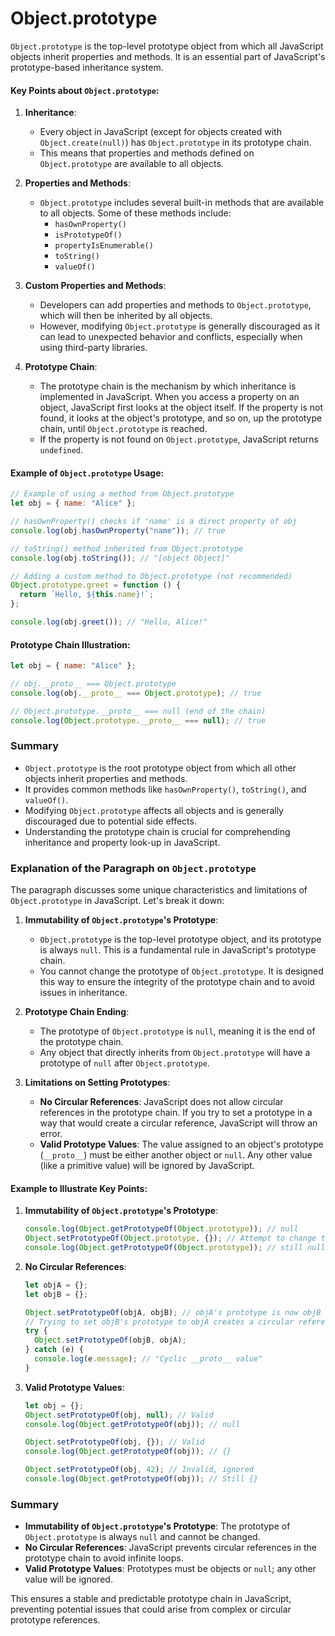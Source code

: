 # Object.prototype

`Object.prototype` is the top-level prototype object from which all JavaScript objects inherit properties and methods. It is an essential part of JavaScript's prototype-based inheritance system.

#### Key Points about `Object.prototype`:

1. **Inheritance**:

   - Every object in JavaScript (except for objects created with `Object.create(null)`) has `Object.prototype` in its prototype chain.
   - This means that properties and methods defined on `Object.prototype` are available to all objects.

2. **Properties and Methods**:

   - `Object.prototype` includes several built-in methods that are available to all objects. Some of these methods include:
     - `hasOwnProperty()`
     - `isPrototypeOf()`
     - `propertyIsEnumerable()`
     - `toString()`
     - `valueOf()`

3. **Custom Properties and Methods**:

   - Developers can add properties and methods to `Object.prototype`, which will then be inherited by all objects.
   - However, modifying `Object.prototype` is generally discouraged as it can lead to unexpected behavior and conflicts, especially when using third-party libraries.

4. **Prototype Chain**:
   - The prototype chain is the mechanism by which inheritance is implemented in JavaScript. When you access a property on an object, JavaScript first looks at the object itself. If the property is not found, it looks at the object's prototype, and so on, up the prototype chain, until `Object.prototype` is reached.
   - If the property is not found on `Object.prototype`, JavaScript returns `undefined`.

#### Example of `Object.prototype` Usage:

```javascript
// Example of using a method from Object.prototype
let obj = { name: "Alice" };

// hasOwnProperty() checks if 'name' is a direct property of obj
console.log(obj.hasOwnProperty("name")); // true

// toString() method inherited from Object.prototype
console.log(obj.toString()); // "[object Object]"

// Adding a custom method to Object.prototype (not recommended)
Object.prototype.greet = function () {
  return `Hello, ${this.name}!`;
};

console.log(obj.greet()); // "Hello, Alice!"
```

#### Prototype Chain Illustration:

```javascript
let obj = { name: "Alice" };

// obj.__proto__ === Object.prototype
console.log(obj.__proto__ === Object.prototype); // true

// Object.prototype.__proto__ === null (end of the chain)
console.log(Object.prototype.__proto__ === null); // true
```

### Summary

- `Object.prototype` is the root prototype object from which all other objects inherit properties and methods.
- It provides common methods like `hasOwnProperty()`, `toString()`, and `valueOf()`.
- Modifying `Object.prototype` affects all objects and is generally discouraged due to potential side effects.
- Understanding the prototype chain is crucial for comprehending inheritance and property look-up in JavaScript.

### Explanation of the Paragraph on `Object.prototype`

The paragraph discusses some unique characteristics and limitations of `Object.prototype` in JavaScript. Let's break it down:

1. **Immutability of `Object.prototype`'s Prototype**:

   - `Object.prototype` is the top-level prototype object, and its prototype is always `null`. This is a fundamental rule in JavaScript's prototype chain.
   - You cannot change the prototype of `Object.prototype`. It is designed this way to ensure the integrity of the prototype chain and to avoid issues in inheritance.

2. **Prototype Chain Ending**:

   - The prototype of `Object.prototype` is `null`, meaning it is the end of the prototype chain.
   - Any object that directly inherits from `Object.prototype` will have a prototype of `null` after `Object.prototype`.

3. **Limitations on Setting Prototypes**:
   - **No Circular References**: JavaScript does not allow circular references in the prototype chain. If you try to set a prototype in a way that would create a circular reference, JavaScript will throw an error.
   - **Valid Prototype Values**: The value assigned to an object's prototype (`__proto__`) must be either another object or `null`. Any other value (like a primitive value) will be ignored by JavaScript.

#### Example to Illustrate Key Points:

1. **Immutability of `Object.prototype`'s Prototype**:

   ```javascript
   console.log(Object.getPrototypeOf(Object.prototype)); // null
   Object.setPrototypeOf(Object.prototype, {}); // Attempt to change the prototype
   console.log(Object.getPrototypeOf(Object.prototype)); // still null
   ```

2. **No Circular References**:

   ```javascript
   let objA = {};
   let objB = {};

   Object.setPrototypeOf(objA, objB); // objA's prototype is now objB
   // Trying to set objB's prototype to objA creates a circular reference
   try {
     Object.setPrototypeOf(objB, objA);
   } catch (e) {
     console.log(e.message); // "Cyclic __proto__ value"
   }
   ```

3. **Valid Prototype Values**:

   ```javascript
   let obj = {};
   Object.setPrototypeOf(obj, null); // Valid
   console.log(Object.getPrototypeOf(obj)); // null

   Object.setPrototypeOf(obj, {}); // Valid
   console.log(Object.getPrototypeOf(obj)); // {}

   Object.setPrototypeOf(obj, 42); // Invalid, ignored
   console.log(Object.getPrototypeOf(obj)); // Still {}
   ```

### Summary

- **Immutability of `Object.prototype`'s Prototype**: The prototype of `Object.prototype` is always `null` and cannot be changed.
- **No Circular References**: JavaScript prevents circular references in the prototype chain to avoid infinite loops.
- **Valid Prototype Values**: Prototypes must be objects or `null`; any other value will be ignored.

This ensures a stable and predictable prototype chain in JavaScript, preventing potential issues that could arise from complex or circular prototype references.
